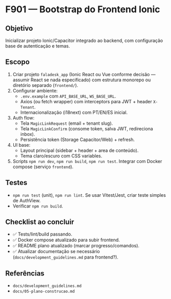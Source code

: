 # F901 — Bootstrap do Frontend Ionic

## Objetivo
Inicializar projeto Ionic/Capacitor integrado ao backend, com configuração base de autenticação e temas.

## Escopo
1. Criar projeto `faladesk_app` (Ionic React ou Vue conforme decisão — assumir React se nada especificado) com estrutura monorepo ou diretório separado (`frontend/`).
2. Configurar ambiente:
   - `.env.example` com `API_BASE_URL`, `WS_BASE_URL`.
   - Axios (ou fetch wrapper) com interceptors para JWT + header `X-Tenant`.
   - Internacionalização (i18next) com PT/EN/ES inicial.
3. Auth flow:
   - Tela `MagicLinkRequest` (email + tenant slug).
   - Tela `MagicLinkConfirm` (consome token, salva JWT, redireciona inbox).
   - Persistência token (Storage Capacitor/Web) + refresh.
4. UI base:
   - Layout principal (sidebar + header + area de conteúdo).
   - Tema claro/escuro com CSS variables.
5. Scripts `npm run dev`, `npm run build`, `npm run test`. Integrar com Docker compose (serviço `frontend`).

## Testes
- `npm run test` (unit), `npm run lint`. Se usar Vitest/Jest, criar teste simples de AuthView.
- Verificar `npm run build`.

## Checklist ao concluir
- ✅ Tests/lint/build passando.
- ✅ Docker compose atualizado para subir frontend.
- ✅ README plano atualizado (marcar progresso/comandos).
- ✅ Atualizar documentação se necessário (`docs/development_guidelines.md` para frontend?).

## Referências
- `docs/development_guidelines.md`
- `docs/05-plano-construcao.md`
